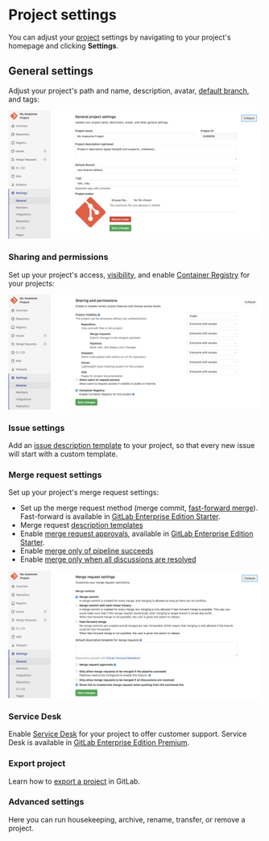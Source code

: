 # Project settings

You can adjust your [project](../index.md) settings by navigating
to your project's homepage and clicking **Settings**.

## General settings

Adjust your project's path and name, description, avatar, [default branch](../repository/branches/index.md#default-branch), and tags:

![general project settings](img/general_settings.png)

### Sharing and permissions

Set up your project's access, [visibility](../../../public_access/public_access.md), and enable [Container Registry](../container_registry.md) for your projects:

![projects sharing permissions](img/sharing_and_permissions_settings.png)

### Issue settings

Add an [issue description template](../description_templates.md#description-templates) to your project, so that every new issue will start with a custom template.

### Merge request settings

Set up your project's merge request settings:

- Set up the merge request method (merge commit, [fast-forward merge](https://docs.gitlab.com/ee/user/project/merge_requests/fast_forward_merge.html#fast-forward-merge-requests)). Fast-forward is available in [GitLab Enterprise Edition Starter](https://about.gitlab.com/gitlab-ee/).
- Merge request [description templates](../description_templates.md#description-templates)
- Enable [merge request approvals](https://docs.gitlab.com/ee/user/project/merge_requests/merge_request_approvals.html#merge-request-approvals), available in [GitLab Enterprise Edition Starter](https://about.gitlab.com/gitlab-ee/).
- Enable [merge only of pipeline succeeds](../merge_requests/merge_when_pipeline_succeeds.md)
- Enable [merge only when all discussions are resolved](../../discussions/index.md#only-allow-merge-requests-to-be-merged-if-all-discussions-are-resolved)

![project's merge request settings](img/merge_requests_settings.png)

### Service Desk

Enable [Service Desk](https://docs.gitlab.com/ee/user/project/service_desk.html) for your project to offer customer support. Service Desk is available in [GitLab Enterprise Edition Premium](https://about.gitlab.com/gitlab-ee/).

### Export project

Learn how to [export a project](import_export.md#importing-the-project) in GitLab.

### Advanced settings

Here you can run housekeeping, archive, rename, transfer, or remove a project.

